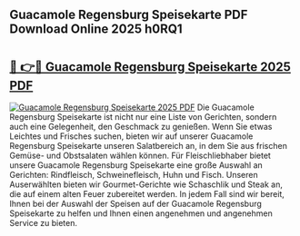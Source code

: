 ## Guacamole Regensburg Speisekarte PDF Download Online 2025 h0RQ1

# <h2><a href="http://gc7mp3.nevu.top/?p=Guacamole+Regensburg+Speisekarte">🔗 👉🔴 Guacamole Regensburg Speisekarte 2025 PDF</a></h2>

[![Guacamole Regensburg Speisekarte 2025 PDF](https://i.imgur.com/dBaPXMq.png)](http://gc7mp3.nevu.top/?p=Guacamole+Regensburg+Speisekarte)
Die Guacamole Regensburg Speisekarte ist nicht nur eine Liste von Gerichten, sondern auch eine Gelegenheit, den Geschmack zu genießen. Wenn Sie etwas Leichtes und Frisches suchen, bieten wir auf unserer Guacamole Regensburg Speisekarte unseren Salatbereich an, in dem Sie aus frischen Gemüse- und Obstsalaten wählen können. Für Fleischliebhaber bietet unsere Guacamole Regensburg Speisekarte eine große Auswahl an Gerichten: Rindfleisch, Schweinefleisch, Huhn und Fisch. Unseren Auserwählten bieten wir Gourmet-Gerichte wie Schaschlik und Steak an, die auf einem alten Feuer zubereitet werden. In jedem Fall sind wir bereit, Ihnen bei der Auswahl der Speisen auf der Guacamole Regensburg Speisekarte zu helfen und Ihnen einen angenehmen und angenehmen Service zu bieten.
